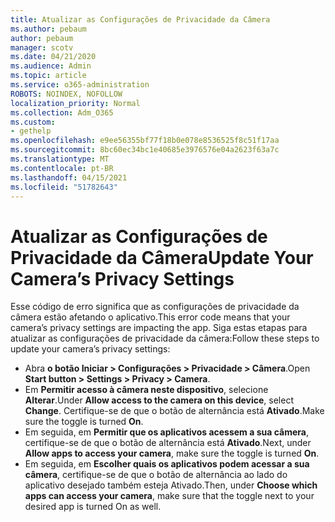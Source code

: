 ```yaml
---
title: Atualizar as Configurações de Privacidade da Câmera
ms.author: pebaum
author: pebaum
manager: scotv
ms.date: 04/21/2020
ms.audience: Admin
ms.topic: article
ms.service: o365-administration
ROBOTS: NOINDEX, NOFOLLOW
localization_priority: Normal
ms.collection: Adm_O365
ms.custom:
- gethelp
ms.openlocfilehash: e9ee56355bf77f18b0e078e8536525f8c51f17aa
ms.sourcegitcommit: 8bc60ec34bc1e40685e3976576e04a2623f63a7c
ms.translationtype: MT
ms.contentlocale: pt-BR
ms.lasthandoff: 04/15/2021
ms.locfileid: "51782643"
---
```

# <a name="update-your-cameras-privacy-settings"></a><span data-ttu-id="d07b4-102">Atualizar as Configurações de Privacidade da Câmera</span><span class="sxs-lookup"><span data-stu-id="d07b4-102">Update Your Camera’s Privacy Settings</span></span>

<span data-ttu-id="d07b4-103">Esse código de erro significa que as configurações de privacidade da câmera estão afetando o aplicativo.</span><span class="sxs-lookup"><span data-stu-id="d07b4-103">This error code means that your camera’s privacy settings are impacting the app.</span></span> <span data-ttu-id="d07b4-104">Siga estas etapas para atualizar as configurações de privacidade da câmera:</span><span class="sxs-lookup"><span data-stu-id="d07b4-104">Follow these steps to update your camera’s privacy settings:</span></span>

- <span data-ttu-id="d07b4-105">Abra **o botão Iniciar > Configurações > Privacidade > Câmera**.</span><span class="sxs-lookup"><span data-stu-id="d07b4-105">Open **Start button > Settings > Privacy > Camera**.</span></span>
- <span data-ttu-id="d07b4-106">Em **Permitir acesso à câmera neste dispositivo**, selecione **Alterar**.</span><span class="sxs-lookup"><span data-stu-id="d07b4-106">Under **Allow access to the camera on this device**, select **Change**.</span></span> <span data-ttu-id="d07b4-107">Certifique-se de que o botão de alternância está **Ativado**.</span><span class="sxs-lookup"><span data-stu-id="d07b4-107">Make sure the toggle is turned **On**.</span></span>
- <span data-ttu-id="d07b4-108">Em seguida, em **Permitir que os aplicativos acessem a sua câmera**, certifique-se de que o botão de alternância está **Ativado**.</span><span class="sxs-lookup"><span data-stu-id="d07b4-108">Next, under **Allow apps to access your camera**, make sure the toggle is turned **On**.</span></span>
- <span data-ttu-id="d07b4-109">Em seguida, em **Escolher quais os aplicativos podem acessar a sua câmera**, certifique-se de que o botão de alternância ao lado do aplicativo desejado também esteja Ativado.</span><span class="sxs-lookup"><span data-stu-id="d07b4-109">Then, under **Choose which apps can access your camera**, make sure that the toggle next to your desired app is turned On as well.</span></span>

